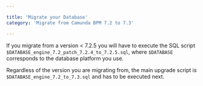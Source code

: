 ```yaml
---

title: 'Migrate your Database'
category: 'Migrate from Camunda BPM 7.2 to 7.3'

---
```

If you migrate from a version < 7.2.5 you will have to execute the SQL script `$DATABASE_engine_7.2_patch_7.2.4_to_7.2.5.sql`, where `$DATABASE` corresponds to the database platform you use.

Regardless of the version you are migrating from, the main upgrade script is `$DATABASE_engine_7.2_to_7.3.sql` and has to be executed next.
